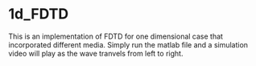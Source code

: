 # 1d_FDTD

This is an implementation of FDTD for one dimensional case that incorporated different media. 
Simply run the matlab file and a simulation video will play as the wave tranvels from left to right. 

